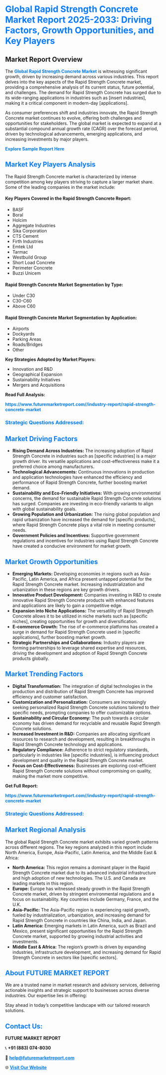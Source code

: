 <h1 style="color: #007BFF;">Global Rapid Strength Concrete Market Report 2025-2033: Driving Factors, Growth Opportunities, and Key Players</h1>

<section id="overview">
<h2>Market Report Overview</h2>
<p>The <a href="https://www.futuremarketreport.com//industry-report/rapid-strength-concrete-market" style="color: #007BFF; text-decoration: none;"><strong>Global Rapid Strength Concrete Market</strong></a> is witnessing significant growth, driven by increasing demand across various industries. This report delves into the key aspects of the Rapid Strength Concrete market, providing a comprehensive analysis of its current status, future potential, and challenges. The demand for Rapid Strength Concrete has surged due to its wide-ranging applications in industries such as [insert industries], making it a critical component in modern-day [applications].</p>
<p>As consumer preferences shift and industries innovate, the Rapid Strength Concrete market continues to evolve, offering both challenges and opportunities for stakeholders. The global market is expected to expand at a substantial compound annual growth rate (CAGR) over the forecast period, driven by technological advancements, emerging applications, and increasing investments by major players.</p>
</section>

<section id="overview">
<p><a href="https://www.futuremarketreport.com//request-sample/reportId=91609" style="color: #007BFF; text-decoration: none;"><strong>Explore Sample Report Here</strong></a></p>
</section>

<section id="key-players">
<h2 style="color: #007BFF;">Market Key Players Analysis</h2>
<p>The Rapid Strength Concrete market is characterized by intense competition among key players striving to capture a larger market share. Some of the leading companies in the market include:</p>
<h4>Key Players Covered in the Rapid Strength Concrete Report:</h4>
<ul><li>BASF</li><li>Boral</li><li>Holcim</li><li>Aggregate Industries</li><li>Sika Corporation</li><li>CTS Cement</li><li>Firth Industries</li><li>Emtek Ltd</li><li>Tarmac</li><li>Westbuild Group</li><li>Short Load Concrete</li><li>Perimeter Concrete</li><li>Buzzi Unicem</li></ul>
<h4>Rapid Strength Concrete Market Segmentation by Type:</h4>
<ul><li>Under C30</li><li>C30-C60</li><li>Above C60</li></ul>

<h4>Rapid Strength Concrete Market Segmentation by Application:</h4>
<ul><li>Airports</li><li>Dockyards</li><li>Parking Areas</li><li>Roads/Bridges</li><li>Other</li></ul>
<p><strong>Key Strategies Adopted by Market Players:</strong></p>
<ul>
<li>Innovation and R&D</li>
<li>Geographical Expansion</li>
<li>Sustainability Initiatives</li>
<li>Mergers and Acquisitions</li>
</ul>
</section>

<section>
<p><strong>Read Full Analysis: </strong></p><a href="https://www.futuremarketreport.com//industry-report/rapid-strength-concrete-market" style="color: #007BFF; text-decoration: none;"><strong>https://www.futuremarketreport.com//industry-report/rapid-strength-concrete-market</strong></a>
<h3 style="color: #007BFF;">Strategic Questions Addressed:</h3>
</section>

<section id="driving-factors">
<h2 style="color: #007BFF;">Market Driving Factors</h2>
<ul>
<li><strong>Rising Demand Across Industries:</strong> The increasing adoption of Rapid Strength Concrete in industries such as [specific industries] is a major growth driver. Its versatile applications and cost-effectiveness make it a preferred choice among manufacturers.</li>
<li><strong>Technological Advancements:</strong> Continuous innovations in production and application technologies have enhanced the efficiency and performance of Rapid Strength Concrete, further boosting market demand.</li>
<li><strong>Sustainability and Eco-Friendly Initiatives:</strong> With growing environmental concerns, the demand for sustainable Rapid Strength Concrete solutions has surged. Companies are investing in eco-friendly variants to align with global sustainability goals.</li>
<li><strong>Growing Population and Urbanization:</strong> The rising global population and rapid urbanization have increased the demand for [specific products], where Rapid Strength Concrete plays a vital role in meeting consumer needs.</li>
<li><strong>Government Policies and Incentives:</strong> Supportive government regulations and incentives for industries using Rapid Strength Concrete have created a conducive environment for market growth.</li>
</ul>
</section>

<section id="growth-opportunities">
<h2 style="color: #007BFF;">Market Growth Opportunities</h2>
<ul>
<li><strong>Emerging Markets:</strong> Developing economies in regions such as Asia-Pacific, Latin America, and Africa present untapped potential for the Rapid Strength Concrete market. Increasing industrialization and urbanization in these regions are key growth drivers.</li>
<li><strong>Innovative Product Development:</strong> Companies investing in R&D to create innovative Rapid Strength Concrete products with enhanced features and applications are likely to gain a competitive edge.</li>
<li><strong>Expansion into Niche Applications:</strong> The versatility of Rapid Strength Concrete allows it to be utilized in niche markets such as [specific niches], creating opportunities for growth and diversification.</li>
<li><strong>E-commerce Growth:</strong> The rise of e-commerce platforms has created a surge in demand for Rapid Strength Concrete used in [specific applications], further boosting market growth.</li>
<li><strong>Strategic Partnerships and Collaborations:</strong> Industry players are forming partnerships to leverage shared expertise and resources, driving the development and adoption of Rapid Strength Concrete products globally.</li>
</ul>
</section>

<section id="trending-factors">
<h2 style="color: #007BFF;">Market Trending Factors</h2>
<ul>
<li><strong>Digital Transformation:</strong> The integration of digital technologies in the production and distribution of Rapid Strength Concrete has improved efficiency and customer satisfaction.</li>
<li><strong>Customization and Personalization:</strong> Consumers are increasingly seeking personalized Rapid Strength Concrete solutions tailored to their specific needs, prompting companies to offer customizable options.</li>
<li><strong>Sustainability and Circular Economy:</strong> The push towards a circular economy has driven demand for recyclable and reusable Rapid Strength Concrete solutions.</li>
<li><strong>Increased Investment in R&D:</strong> Companies are allocating significant resources to research and development, resulting in breakthroughs in Rapid Strength Concrete technology and applications.</li>
<li><strong>Regulatory Compliance:</strong> Adherence to strict regulatory standards, particularly in industries like [specific industries], is influencing product development and quality in the Rapid Strength Concrete market.</li>
<li><strong>Focus on Cost-Effectiveness:</strong> Businesses are exploring cost-efficient Rapid Strength Concrete solutions without compromising on quality, making the market more competitive.</li>
</ul>
</section>

<section>
<p><strong>Get Full Report: </strong></p><a href="https://www.futuremarketreport.com//industry-report/rapid-strength-concrete-market" style="color: #007BFF; text-decoration: none;"><strong>https://www.futuremarketreport.com//industry-report/rapid-strength-concrete-market</strong></a>
<h3 style="color: #007BFF;">Strategic Questions Addressed:</h3>
</section>


<section id="regional-analysis">
<h2 style="color: #007BFF;">Market Regional Analysis</h2>
<p>The global Rapid Strength Concrete market exhibits varied growth patterns across different regions. The key regions analyzed in this report include North America, Europe, Asia-Pacific, Latin America, and the Middle East & Africa:</p>
<ul>
<li><strong>North America:</strong> This region remains a dominant player in the Rapid Strength Concrete market due to its advanced industrial infrastructure and high adoption of new technologies. The U.S. and Canada are leading markets in this region.</li>
<li><strong>Europe:</strong> Europe has witnessed steady growth in the Rapid Strength Concrete market, driven by stringent environmental regulations and a focus on sustainability. Key countries include Germany, France, and the U.K.</li>
<li><strong>Asia-Pacific:</strong> The Asia-Pacific region is experiencing rapid growth, fueled by industrialization, urbanization, and increasing demand for Rapid Strength Concrete in countries like China, India, and Japan.</li>
<li><strong>Latin America:</strong> Emerging markets in Latin America, such as Brazil and Mexico, present significant opportunities for the Rapid Strength Concrete market, supported by growing industrial activities and investments.</li>
<li><strong>Middle East & Africa:</strong> The region’s growth is driven by expanding industries, infrastructure development, and increasing demand for Rapid Strength Concrete in sectors like [specific sectors].</li>
</ul>
</section>

<footer>
<h2 style="color: #007BFF;">About FUTURE MARKET REPORT</h2>
<p>We are a trusted name in market research and advisory services, delivering actionable insights and strategic support to businesses across diverse industries. Our expertise lies in offering:</p>

<p>Stay ahead in today’s competitive landscape with our tailored research solutions.</p>

<h2 style="color: #007BFF;">Contact Us:</h2>
<p><strong>FUTURE MARKET REPORT</strong></p>
<p>📞 <strong>+91 (883) 074-8030</strong></p>
<p>📧 <strong><a href="mailto:help@futuremarketreport.com" style="color: #007BFF;">help@futuremarketreport.com</a></strong></p>
<p>🌐 <strong><a href="https://www.futuremarketreport.com/" style="color: #007BFF;">Visit Our Website</a></strong></p>
</footer>